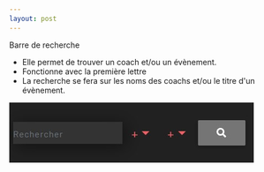 ```yaml
---
layout: post
---
```


Barre de recherche

- Elle permet de trouver un coach et/ou un évènement.
- Fonctionne avec la première lettre
- La recherche se fera sur les noms des coachs et/ou le titre d'un évènement.

![Search](/images/searchBar.jpg)